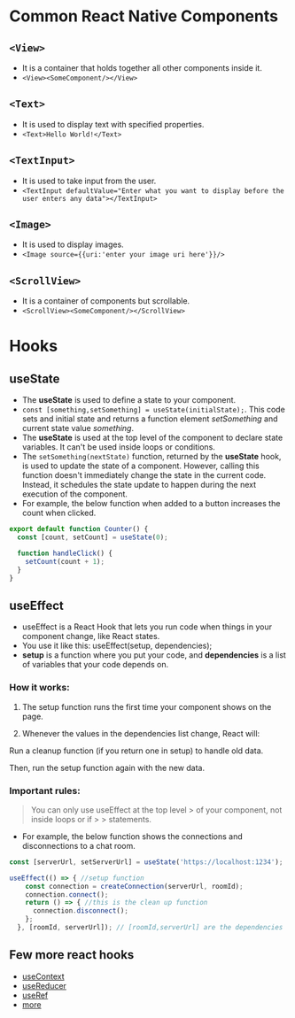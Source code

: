 # Common React Native Components
## `<View>`
- It is a container that holds together all other components inside it.
- `<View><SomeComponent/></View>`

## `<Text>`
- It is used to display text with specified properties.
- `<Text>Hello World!</Text>`

## `<TextInput>`
- It is used to take input from the user.
- `<TextInput defaultValue="Enter what you want to display before the user enters any data"></TextInput>`

## `<Image>`
- It is used to display images.
- `<Image source={{uri:'enter your image uri here'}}/>`

## `<ScrollView>`
- It is a container of components but scrollable.
- `<ScrollView><SomeComponent/></ScrollView>`

# Hooks

## useState

- The **useState** is used to define a state to your component.
- `const [something,setSomething] = useState(initialState);`. This code sets and initial state and returns a function element *setSomething* and current state value *something*.
- The **useState** is used at the top level of the component to declare state variables. It can't be used inside loops or conditions.
- The `setSomething(nextState)` function, returned by the **useState** hook, is used to update the state of a component. However, calling this function doesn't immediately change the state in the current code. Instead, it schedules the state update to happen during the next execution of the component.
- For example, the below function when added to a button increases the count when clicked.
```javascript
export default function Counter() {
  const [count, setCount] = useState(0);

  function handleClick() {
    setCount(count + 1);
  }
}
```

## useEffect

- useEffect is a React Hook that lets you run code when things in your component change, like React states.
- You use it like this: useEffect(setup, dependencies);
- **setup** is a function where you put your code, and **dependencies** is a list of variables that your code depends on.

### How it works:

1. The setup function runs the first time your component shows on the page.


2. Whenever the values in the dependencies list change, React will:

Run a cleanup function (if you return one in setup) to handle old data.

Then, run the setup function again with the new data.




### Important rules:

> You can only use useEffect at the top level > of your component, not inside loops or if > > statements.

- For example, the below function shows the connections and disconnections to a chat room.
```javascript
const [serverUrl, setServerUrl] = useState('https://localhost:1234');

useEffect(() => { //setup function
    const connection = createConnection(serverUrl, roomId);
    connection.connect();
    return () => { //this is the clean up function
      connection.disconnect();
    };
  }, [roomId, serverUrl]); // [roomId,serverUrl] are the dependencies

```

## Few more react hooks
- [useContext](https://react.dev/reference/react/useContext)
- [useReducer](https://react.dev/reference/react/useReducer)
- [useRef](https://react.dev/reference/react/useRef)
- [more](https://react.dev/reference/react/hooks)